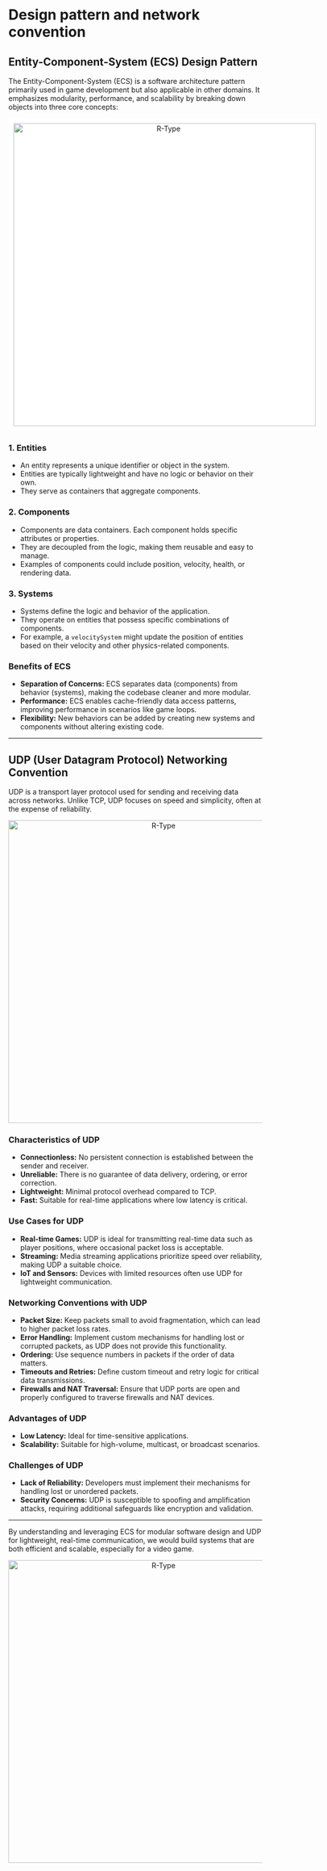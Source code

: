 # Design pattern and network convention

## Entity-Component-System (ECS) Design Pattern

The Entity-Component-System (ECS) is a software architecture pattern primarily used in game development but also applicable in other domains. It emphasizes modularity, performance, and scalability by breaking down objects into three core concepts:

<div style="background-color: white; padding: 10px; width: 600px; margin: 0 auto; text-align: center;">

<img src="../docs/assets/ecs.svg" alt="R-Type" width="600">

</div>




### 1. Entities
- An entity represents a unique identifier or object in the system.
- Entities are typically lightweight and have no logic or behavior on their own.
- They serve as containers that aggregate components.

### 2. Components
- Components are data containers. Each component holds specific attributes or properties.
- They are decoupled from the logic, making them reusable and easy to manage.
- Examples of components could include position, velocity, health, or rendering data.

### 3. Systems
- Systems define the logic and behavior of the application.
- They operate on entities that possess specific combinations of components.
- For example, a `velocitySystem` might update the position of entities based on their velocity and other physics-related components.

### Benefits of ECS
- **Separation of Concerns:** ECS separates data (components) from behavior (systems), making the codebase cleaner and more modular.
- **Performance:** ECS enables cache-friendly data access patterns, improving performance in scenarios like game loops.
- **Flexibility:** New behaviors can be added by creating new systems and components without altering existing code.

---

## UDP (User Datagram Protocol) Networking Convention

UDP is a transport layer protocol used for sending and receiving data across networks. Unlike TCP, UDP focuses on speed and simplicity, often at the expense of reliability.

<p align="center">
    <img src="../docs/assets/udp.jpg" alt="R-Type" width="600">
</p>

### Characteristics of UDP
- **Connectionless:** No persistent connection is established between the sender and receiver.
- **Unreliable:** There is no guarantee of data delivery, ordering, or error correction.
- **Lightweight:** Minimal protocol overhead compared to TCP.
- **Fast:** Suitable for real-time applications where low latency is critical.

### Use Cases for UDP
- **Real-time Games:** UDP is ideal for transmitting real-time data such as player positions, where occasional packet loss is acceptable.
- **Streaming:** Media streaming applications prioritize speed over reliability, making UDP a suitable choice.
- **IoT and Sensors:** Devices with limited resources often use UDP for lightweight communication.

### Networking Conventions with UDP
- **Packet Size:** Keep packets small to avoid fragmentation, which can lead to higher packet loss rates.
- **Error Handling:** Implement custom mechanisms for handling lost or corrupted packets, as UDP does not provide this functionality.
- **Ordering:** Use sequence numbers in packets if the order of data matters.
- **Timeouts and Retries:** Define custom timeout and retry logic for critical data transmissions.
- **Firewalls and NAT Traversal:** Ensure that UDP ports are open and properly configured to traverse firewalls and NAT devices.

### Advantages of UDP
- **Low Latency:** Ideal for time-sensitive applications.
- **Scalability:** Suitable for high-volume, multicast, or broadcast scenarios.

### Challenges of UDP
- **Lack of Reliability:** Developers must implement their mechanisms for handling lost or unordered packets.
- **Security Concerns:** UDP is susceptible to spoofing and amplification attacks, requiring additional safeguards like encryption and validation.

---

By understanding and leveraging ECS for modular software design and UDP for lightweight, real-time communication, we would build systems that are both efficient and scalable, especially for a video game.


<p align="center">
    <img src="../docs/assets/video-game.png" alt="R-Type" width="600">
</p>